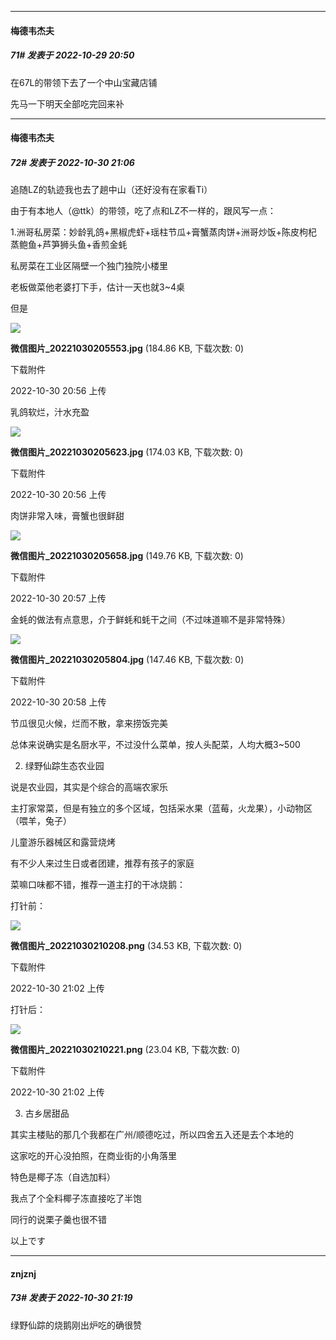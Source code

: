 

*****

####  梅德韦杰夫  
##### 71#       发表于 2022-10-29 20:50

在67L的带领下去了一个中山宝藏店铺

先马一下明天全部吃完回来补



*****

####  梅德韦杰夫  
##### 72#       发表于 2022-10-30 21:06

追随LZ的轨迹我也去了趟中山（还好没有在家看Ti）

由于有本地人（@ttk）的带领，吃了点和LZ不一样的，跟风写一点：

1.洲哥私房菜：妙龄乳鸽+黑椒虎虾+瑶柱节瓜+膏蟹蒸肉饼+洲哥炒饭+陈皮枸杞蒸鲍鱼+芦笋狮头鱼+香煎金蚝

私房菜在工业区隔壁一个独门独院小楼里

老板做菜他老婆打下手，估计一天也就3~4桌

但是

<img src="https://img.saraba1st.com/forum/202210/30/205605s754n4v664kbnz4a.jpg" referrerpolicy="no-referrer">

<strong>微信图片_20221030205553.jpg</strong> (184.86 KB, 下载次数: 0)

下载附件

2022-10-30 20:56 上传

乳鸽软烂，汁水充盈

<img src="https://img.saraba1st.com/forum/202210/30/205628sezkb8be4923b3ia.jpg" referrerpolicy="no-referrer">

<strong>微信图片_20221030205623.jpg</strong> (174.03 KB, 下载次数: 0)

下载附件

2022-10-30 20:56 上传

肉饼非常入味，膏蟹也很鲜甜

<img src="https://img.saraba1st.com/forum/202210/30/205711jypje22o8txssvyl.jpg" referrerpolicy="no-referrer">

<strong>微信图片_20221030205658.jpg</strong> (149.76 KB, 下载次数: 0)

下载附件

2022-10-30 20:57 上传

金蚝的做法有点意思，介于鲜蚝和蚝干之间（不过味道嘛不是非常特殊）

<img src="https://img.saraba1st.com/forum/202210/30/205808mgchmm7sm03hfh0q.jpg" referrerpolicy="no-referrer">

<strong>微信图片_20221030205804.jpg</strong> (147.46 KB, 下载次数: 0)

下载附件

2022-10-30 20:58 上传

节瓜很见火候，烂而不散，拿来捞饭完美

总体来说确实是名厨水平，不过没什么菜单，按人头配菜，人均大概3~500

2. 绿野仙踪生态农业园

说是农业园，其实是个综合的高端农家乐

主打家常菜，但是有独立的多个区域，包括采水果（蓝莓，火龙果），小动物区（喂羊，兔子）

儿童游乐器械区和露营烧烤

有不少人来过生日或者团建，推荐有孩子的家庭

菜嘛口味都不错，推荐一道主打的干冰烧鹅：

打针前：

<img src="https://img.saraba1st.com/forum/202210/30/210235ybb4liltigilpnbu.png" referrerpolicy="no-referrer">

<strong>微信图片_20221030210208.png</strong> (34.53 KB, 下载次数: 0)

下载附件

2022-10-30 21:02 上传

打针后：

<img src="https://img.saraba1st.com/forum/202210/30/210244qzuzf8jmru8m03rw.png" referrerpolicy="no-referrer">

<strong>微信图片_20221030210221.png</strong> (23.04 KB, 下载次数: 0)

下载附件

2022-10-30 21:02 上传

3. 古乡居甜品

其实主楼贴的那几个我都在广州/顺德吃过，所以四舍五入还是去个本地的

这家吃的开心没拍照，在商业街的小角落里

特色是椰子冻（自选加料）

我点了个全料椰子冻直接吃了半饱

同行的说栗子羹也很不错

以上です



*****

####  znjznj  
##### 73#       发表于 2022-10-30 21:19

绿野仙踪的烧鹅刚出炉吃的确很赞


